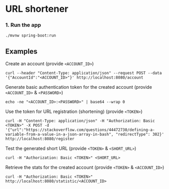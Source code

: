 # URL shortener

### 1. Run the app

`./mvnw spring-boot:run`

## Examples

Create an account (provide `<ACCOUNT_ID>`)
```
curl --header "Content-Type: application/json" --request POST --data '{"AccountId":"<ACCOUNT_ID>"}' http://localhost:8080/account
```

Generate basic authentication token for the created account (provide `<ACCOUNT_ID>` & `<PASSWORD>`)

```
echo -ne "<ACCOUNT_ID>:<PASSWORD>" | base64 --wrap 0
```

Use the token for URL registration (shortening) (provide `<TOKEN>`)

```
curl -H "Content-Type: application/json" -H "Authorization: Basic <TOKEN>" -X POST -d '{"url":"https://stackoverflow.com/questions/44472730/defining-a-variable-from-a-value-in-a-json-array-in-bash", "redirectType": 302}' http://localhost:8080/register
```

Test the generated short URL (provide `<TOKEN>` & `<SHORT_URL>`)

```
curl -H "Authorization: Basic <TOKEN>" <SHORT_URL>
```

Retrieve the stats for the created account (provide `<TOKEN>` & `<ACCOUNT_ID>`)

```
curl -H "Authorization: Basic <TOKEN>" http://localhost:8080/statistic/<ACCOUNT_ID>
```